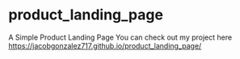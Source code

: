 # product_landing_page
A Simple Product Landing Page 
You can check out my project here https://jacobgonzalez717.github.io/product_landing_page/
